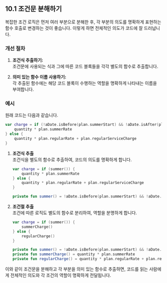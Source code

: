 ## 10.1 조건문 분해하기

복잡한 조건 로직은 먼저 여러 부분으로 분해한 후, 각 부분의 의도를 명확하게 표현하는 함수 호출로 변경하는 것이 좋습니다. 이렇게 하면 전체적인 의도가 코드에 잘 드러납니다.

### 개선 절차

1. **조건식 추출하기:**  
   조건문에 사용되는 식과 그에 따른 코드 블록들을 각각 별도의 함수로 추출합니다.

2. **의미 있는 함수 이름 사용하기:**  
   각 추출된 함수에는 해당 코드 블록이 수행하는 역할을 명확하게 나타내는 이름을 부여합니다.

### 예시

원래 코드는 다음과 같습니다.

```kotlin
var charge = if (!aDate.isBefore(plan.summerStart) && !aDate.isAfter(plan.summerEnd)) {
    quantity * plan.summerRate
} else {
    quantity * plan.regularRate + plan.regularServiceCharge
}
```

1. **조건식 추출**  
   조건식을 별도의 함수로 추출하여, 코드의 의도를 명확하게 합니다.

   ```kotlin
   var charge = if (summer()) {
       quantity * plan.summerRate
   } else {
       quantity * plan.regularRate + plan.regularServiceCharge
   }
   
   private fun summer() = !aDate.isBefore(plan.summerStart) && !aDate.isAfter(plan.summerEnd)
   ```

2. **조건절 추출**  
   조건에 따른 로직도 별도의 함수로 분리하여, 역할을 분명하게 합니다.

   ```kotlin
   var charge = if (summer()) {
       summerCharge()
   } else {
       regularCharge()
   }
   
   private fun summer() = !aDate.isBefore(plan.summerStart) && !aDate.isAfter(plan.summerEnd)
   private fun summerCharge() = quantity * plan.summerRate
   private fun regularCharge() = quantity * plan.regularRate + plan.regularServiceCharge
   ```

이와 같이 조건문을 분해하고 각 부분을 의미 있는 함수로 추출하면, 코드를 읽는 사람에게 전체적인 의도와 각 조건의 역할이 명확하게 전달됩니다.
